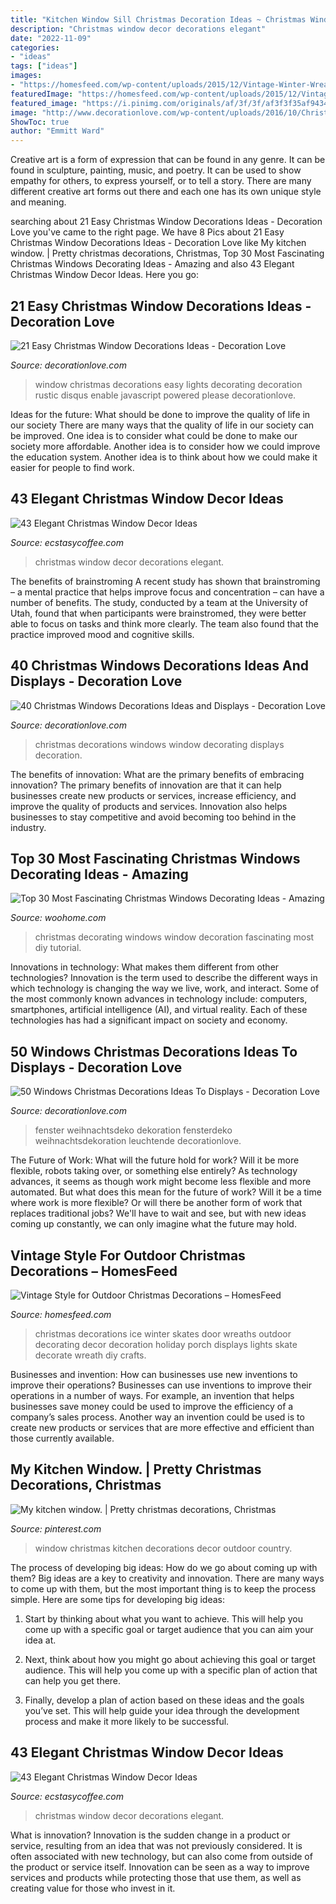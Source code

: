 ```yaml
---
title: "Kitchen Window Sill Christmas Decoration Ideas ~ Christmas Window Decor Decorations Elegant"
description: "Christmas window decor decorations elegant"
date: "2022-11-09"
categories:
- "ideas"
tags: ["ideas"]
images:
- "https://homesfeed.com/wp-content/uploads/2015/12/Vintage-Winter-Wreath-with-using-a-pair-of-childrens-vintage-ice-skates-and-glitter-letters-and-ribbon-and-greenery-hang-on-the-front-door-for-christmas-decoration.jpeg"
featuredImage: "https://homesfeed.com/wp-content/uploads/2015/12/Vintage-Winter-Wreath-with-using-a-pair-of-childrens-vintage-ice-skates-and-glitter-letters-and-ribbon-and-greenery-hang-on-the-front-door-for-christmas-decoration.jpeg"
featured_image: "https://i.pinimg.com/originals/af/3f/3f/af3f3f35af94343ac1b885036ac5601c.jpg"
image: "http://www.decorationlove.com/wp-content/uploads/2016/10/Christmas-Window-Decorating-Ideas.jpeg"
ShowToc: true
author: "Emmitt Ward"
---
```



Creative art is a form of expression that can be found in any genre. It can be found in sculpture, painting, music, and poetry. It can be used to show empathy for others, to express yourself, or to tell a story. There are many different creative art forms out there and each one has its own unique style and meaning.

	

		
searching about 21 Easy Christmas Window Decorations Ideas - Decoration Love you've came to the right page. We have 8 Pics about 21 Easy Christmas Window Decorations Ideas - Decoration Love like My kitchen window. | Pretty christmas decorations, Christmas, Top 30 Most Fascinating Christmas Windows Decorating Ideas - Amazing and also 43 Elegant Christmas Window Decor Ideas. Here you go:
		
    
## 21 Easy Christmas Window Decorations Ideas - Decoration Love

<img loading=lazy src="http://decorationlove.com/wp-content/uploads/2016/11/Christmas-Lights-Window-Decorating-Ideas-6.jpg" onerror="this.onerror=null;this.src='https://tse1.mm.bing.net/th?id=OIP.JPXubQXSnbJjpJtrNr9hhgHaJ4&amp;pid=15.1';" alt="21 Easy Christmas Window Decorations Ideas - Decoration Love">

_Source: decorationlove.com_

>window christmas decorations easy lights decorating decoration rustic disqus enable javascript powered please decorationlove. 

	

Ideas for the future: What should be done to improve the quality of life in our society
There are many ways that the quality of life in our society can be improved. One idea is to consider what could be done to make our society more affordable. Another idea is to consider how we could improve the education system. Another idea is to think about how we could make it easier for people to find work.

    
## 43 Elegant Christmas Window Decor Ideas

<img loading=lazy src="https://i0.wp.com/www.ecstasycoffee.com/wp-content/uploads/2016/10/Christmas-Window-Decorations-Ideas-13.jpg" onerror="this.onerror=null;this.src='https://tse1.mm.bing.net/th?id=OIP.j0UA7c6rBaZDo4BUqm8d1gHaLH&amp;pid=15.1';" alt="43 Elegant Christmas Window Decor Ideas">

_Source: ecstasycoffee.com_

>christmas window decor decorations elegant. 

	

The benefits of brainstroming
A recent study has shown that brainstroming – a mental practice that helps improve focus and concentration – can have a number of benefits. The study, conducted by a team at the University of Utah, found that when participants were brainstromed, they were better able to focus on tasks and think more clearly. The team also found that the practice improved mood and cognitive skills.

    
## 40 Christmas Windows Decorations Ideas And Displays - Decoration Love

<img loading=lazy src="http://www.decorationlove.com/wp-content/uploads/2016/10/Christmas-Window-Decorating-Ideas.jpeg" onerror="this.onerror=null;this.src='https://tse2.mm.bing.net/th?id=OIP.M1lOX_jSCW1YCuDDi1r-igHaLH&amp;pid=15.1';" alt="40 Christmas Windows Decorations Ideas and Displays - Decoration Love">

_Source: decorationlove.com_

>christmas decorations windows window decorating displays decoration. 

	

The benefits of innovation: What are the primary benefits of embracing innovation?
The primary benefits of innovation are that it can help businesses create new products or services, increase efficiency, and improve the quality of products and services. Innovation also helps businesses to stay competitive and avoid becoming too behind in the industry.

    
## Top 30 Most Fascinating Christmas Windows Decorating Ideas - Amazing

<img loading=lazy src="http://www.woohome.com/wp-content/uploads/2015/11/christmas-window-decoration-21.jpg" onerror="this.onerror=null;this.src='https://tse4.mm.bing.net/th?id=OIP.2hGpL2MrN9roLjoeWL7x-wHaJ4&amp;pid=15.1';" alt="Top 30 Most Fascinating Christmas Windows Decorating Ideas - Amazing">

_Source: woohome.com_

>christmas decorating windows window decoration fascinating most diy tutorial. 

	

Innovations in technology: What makes them different from other technologies?
Innovation is the term used to describe the different ways in which technology is changing the way we live, work, and interact. Some of the most commonly known advances in technology include: computers, smartphones, artificial intelligence (AI), and virtual reality. Each of these technologies has had a significant impact on society and economy.

    
## 50 Windows Christmas Decorations Ideas To Displays - Decoration Love

<img loading=lazy src="https://www.decorationlove.com/wp-content/uploads/2016/08/Bay-Window-Christmas-Decorating-Ideas.jpg" onerror="this.onerror=null;this.src='https://tse1.mm.bing.net/th?id=OIP.Jb--_uevkt9yeCV7eo0bNQHaFZ&amp;pid=15.1';" alt="50 Windows Christmas Decorations Ideas To Displays - Decoration Love">

_Source: decorationlove.com_

>fenster weihnachtsdeko dekoration fensterdeko weihnachtsdekoration leuchtende decorationlove. 

	

The Future of Work: What will the future hold for work? Will it be more flexible, robots taking over, or something else entirely?
As technology advances, it seems as though work might become less flexible and more automated. But what does this mean for the future of work? Will it be a time where work is more flexible? Or will there be another form of work that replaces traditional jobs? We'll have to wait and see, but with new ideas coming up constantly, we can only imagine what the future may hold.

    
## Vintage Style For Outdoor Christmas Decorations – HomesFeed

<img loading=lazy src="https://homesfeed.com/wp-content/uploads/2015/12/Vintage-Winter-Wreath-with-using-a-pair-of-childrens-vintage-ice-skates-and-glitter-letters-and-ribbon-and-greenery-hang-on-the-front-door-for-christmas-decoration.jpeg" onerror="this.onerror=null;this.src='https://tse4.mm.bing.net/th?id=OIP.6qT5ks7TV7ZVYEwGZPIBCQHaJ4&amp;pid=15.1';" alt="Vintage Style for Outdoor Christmas Decorations – HomesFeed">

_Source: homesfeed.com_

>christmas decorations ice winter skates door wreaths outdoor decorating decor decoration holiday porch displays lights skate decorate wreath diy crafts. 

	

Businesses and invention: How can businesses use new inventions to improve their operations?
Businesses can use inventions to improve their operations in a number of ways. For example, an invention that helps businesses save money could be used to improve the efficiency of a company’s sales process. Another way an invention could be used is to create new products or services that are more effective and efficient than those currently available.

    
## My Kitchen Window. | Pretty Christmas Decorations, Christmas

<img loading=lazy src="https://i.pinimg.com/originals/af/3f/3f/af3f3f35af94343ac1b885036ac5601c.jpg" onerror="this.onerror=null;this.src='https://tse3.mm.bing.net/th?id=OIP.PMLPML-Sj7x6vxeW32Bl6AHaJ9&amp;pid=15.1';" alt="My kitchen window. | Pretty christmas decorations, Christmas">

_Source: pinterest.com_

>window christmas kitchen decorations decor outdoor country. 

	

The process of developing big ideas: How do we go about coming up with them?
Big ideas are a key to creativity and innovation. There are many ways to come up with them, but the most important thing is to keep the process simple. Here are some tips for developing big ideas:
1. Start by thinking about what you want to achieve. This will help you come up with a specific goal or target audience that you can aim your idea at.

2. Next, think about how you might go about achieving this goal or target audience. This will help you come up with a specific plan of action that can help you get there.

3. Finally, develop a plan of action based on these ideas and the goals you’ve set. This will help guide your idea through the development process and make it more likely to be successful.

    
## 43 Elegant Christmas Window Decor Ideas

<img loading=lazy src="https://i1.wp.com/www.ecstasycoffee.com/wp-content/uploads/2016/10/Christmas-Window-Decorations-Ideas-7.jpg" onerror="this.onerror=null;this.src='https://tse3.mm.bing.net/th?id=OIP.j12qQWUvM66CGY7a_Kl-NQHaKX&amp;pid=15.1';" alt="43 Elegant Christmas Window Decor Ideas">

_Source: ecstasycoffee.com_

>christmas window decor decorations elegant. 

	

What is innovation?
Innovation is the sudden change in a product or service, resulting from an idea that was not previously considered. It is often associated with new technology, but can also come from outside of the product or service itself. Innovation can be seen as a way to improve services and products while protecting those that use them, as well as creating value for those who invest in it.

